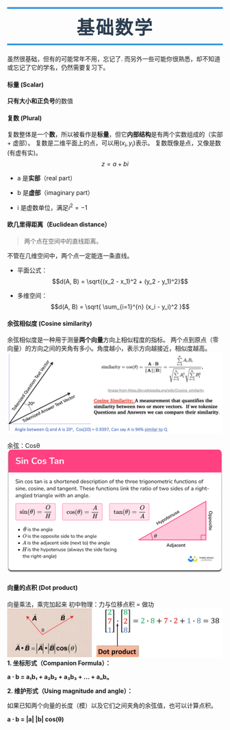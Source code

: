 
<h1 style=" text-align: center; font-size: 3em; font-family: 'Georgia', serif; color: #2c3e50; margin: 0.5em 0; padding: 10px 0; border-top: 4px solid #3498db; border-bottom: 4px solid #3498db; text-transform: uppercase; letter-spacing: 3px;">基础数学</h1>


虽然很基础，但有的可能常年不用，忘记了.
而另外一些可能你很熟悉，却不知道或忘记了它的学名，仍然需要复习下。

#### 标量 (Scalar)

**只有大小和正负号**的数值

#### 复数 (Plural)

复数整体是一个**数**，所以被看作是**标量**，但它**内部结构**是有两个实数组成的（实部 + 虚部）。
复数是二维平面上的点，可以用$(x_i, y_i)$表示。
复数既像是点，又像是数(有虚有实)。
$$z = a + bi$$
- a 是**实部**（real part）
    
- b 是**虚部**（imaginary part）
	
- i 是虚数单位，满足$i^2 = -1$
	
#### 欧几里得距离（Euclidean distance）

> 两个点在空间中的直线距离。

不管在几维空间中，两个点一定能连一条直线。

- 平面公式：
$$d(A, B) = \sqrt{(x_2 - x_1)^2 + (y_2 - y_1)^2}$$

- 多维空间：
$$d(A, B) = \sqrt{ \sum_{i=1}^{n} (x_i - y_i)^2 }$$
#### 余弦相似度 (Cosine similarity)

余弦相似度是一种用于测量**两个向量**方向上相似程度的指标。
两个点到原点（零向量）的方向之间的夹角有多小。角度越小，表示方向越接近，相似度越高。
![cosine-similarity.png](../images/cosine-similarity.png)

余弦：Cosθ
![Pasted image 20250422122556.png](../images/Pasted%20image%2020250422122556.png)

#### 向量的点积 (Dot product)

向量乘法，乘完加起来
初中物理：力与位移点积 = 做功
<img src="../images/dot-product.webp" alt="dot-product.webp">
**1. 坐标形式（Companion Formula）：**

**a ⋅ b = a₁b₁ + a₂b₂ + a₃b₃ + ... + aₙbₙ**


**2. 维护形式（Using magnitude and angle）：**

如果已知两个向量的长度（模）以及它们之间夹角的余弦值，也可以计算点积。

**a ⋅ b = |a| |b| cos(θ)**


